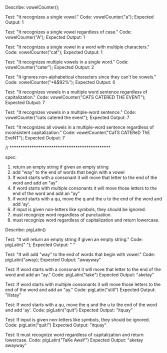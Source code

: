 Describe: vowelCounter();

Test: "It recognizes a single vowel."
Code: vowelCounter("a");
Expected Output: 1

Test: "It recognizes a single vowel regardless of case."
Code: vowelCounter("A");
Expected Output: 1

Test: "It recognizes a single vowel in a word with multiple characters."
Code: vowelCounter("cat");
Expected Output: 1

Test: "It recognizes multiple vowels in a single word."
Code: vowelCounter("cater");
Expected Output: 2

Test: "It ignores non-alphabetical characters since they can't be vowels."
Code: vowelCounter("*&$92%");
Expected Output: 0

Test: "It recognizes vowels in a multiple word sentence regardless of capitalization."
Code: vowelCounter("CATS CATERED THE EVENT");
Expected Output: 7

Test: "It recognizes vowels in a multiple-word sentence."
Code: vowelCounter("cats catered the event");
Expected Output: 7

Test: "It recognizes all vowels in a multiple-word sentence regardless of inconsistent capitalization."
Code: vowelCounter("CaTS CATEReD ThE EveNT");
Expected Output: 7

// **********************************************

spec: 
1. return an empty string if given an empty string
2. add "way" to the end of words that begin with a vowel
3. If word starts with a consonant it will move that letter to the end of the word and add an "ay"
4. If word starts with multiple consonants it will move those letters to the end of the word and add an "ay"
5. if word starts with a qu, move the q and the u to the end of the word and add 'ay'.
6. if input is given non-letters like symbols, they should be ignored.
7. must recognize word regardless of punctuation.
8. must recognize word regardless of capitalization and return lowercase.

Describe: pigLatin()

Test: "It will return an empty string if given an empty string."
Code: pigLatin(" ");
Expected Output: " "

Test: "It will add "way" to the end of words that begin with vowel."
Code: pigLatin("away);
Expected Output: "awayway"

Test: If word starts with a consonant it will move that letter to the end of the word and add an "ay."
Code: pigLatin("take")
Expected Output: "aketay"

Test: If word starts with multiple consonants it will move those letters to the end of the word and add an "ay."
Code: pigLatin("still")
Expected Output: "illstay"

Test: If word starts with a qu, move the q and the u to the end of the word and add 'ay'.
Code: pigLatin("quit")
Expected Output: "itquay"

Test: If input is given non-letters like symbols, they should be ignored.
Code: pigLatin("quit!")
Expected Output: "itquay"

Test: It must recognize word regardless of capitalization and return lowercase.
Code: pigLatin("TaKe AwaY")
Expected Output: "aketay awayway"

